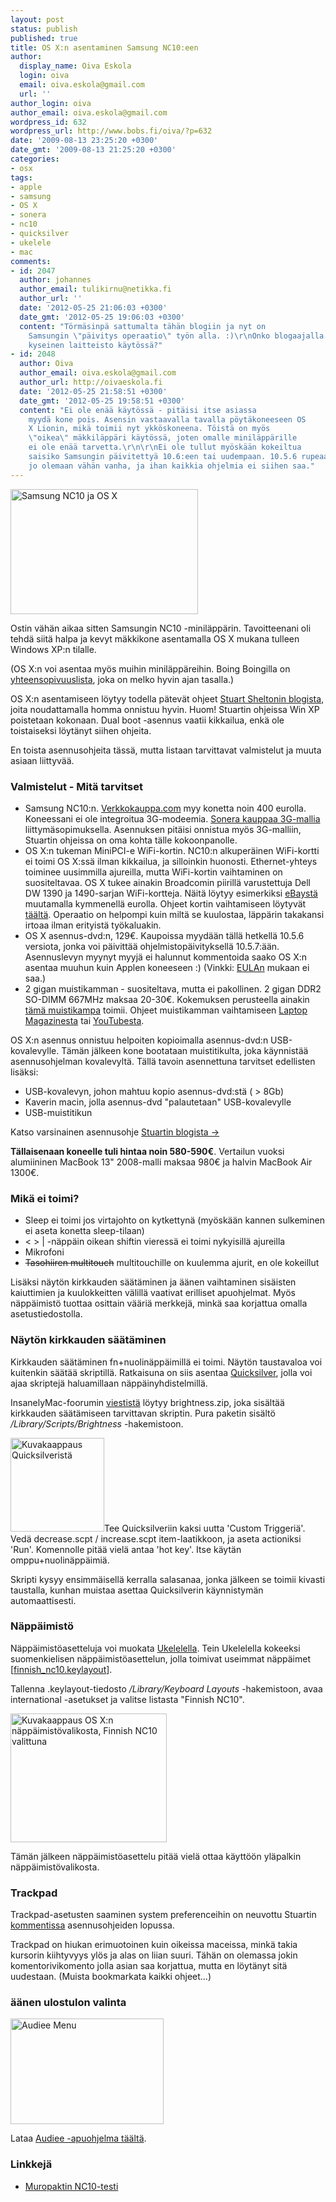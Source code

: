 ```yaml
---
layout: post
status: publish
published: true
title: OS X:n asentaminen Samsung NC10:een
author:
  display_name: Oiva Eskola
  login: oiva
  email: oiva.eskola@gmail.com
  url: ''
author_login: oiva
author_email: oiva.eskola@gmail.com
wordpress_id: 632
wordpress_url: http://www.bobs.fi/oiva/?p=632
date: '2009-08-13 23:25:20 +0300'
date_gmt: '2009-08-13 21:25:20 +0300'
categories:
- osx
tags:
- apple
- samsung
- OS X
- sonera
- nc10
- quicksilver
- ukelele
- mac
comments:
- id: 2047
  author: johannes
  author_email: tulikirnu@netikka.fi
  author_url: ''
  date: '2012-05-25 21:06:03 +0300'
  date_gmt: '2012-05-25 19:06:03 +0300'
  content: "Törmäsinpä sattumalta tähän blogiin ja nyt on
    Samsungin \"päivitys operaatio\" työn alla. :)\r\nOnko blogaajalla vielä
    kyseinen laitteisto käytössä?"
- id: 2048
  author: Oiva
  author_email: oiva.eskola@gmail.com
  author_url: http://oivaeskola.fi
  date: '2012-05-25 21:58:51 +0300'
  date_gmt: '2012-05-25 19:58:51 +0300'
  content: "Ei ole enää käytössä - pitäisi itse asiassa
    myydä kone pois. Asensin vastaavalla tavalla pöytäkoneeseen OS
    X Lionin, mikä toimii nyt ykköskoneena. Töistä on myös
    \"oikea\" mäkkiläppäri käytössä, joten omalle miniläppärille
    ei ole enää tarvetta.\r\n\r\nEi ole tullut myöskään kokeiltua
    saisiko Samsungin päivitettyä 10.6:een tai uudempaan. 10.5.6 rupeaa
    jo olemaan vähän vanha, ja ihan kaikkia ohjelmia ei siihen saa."
---
```

<p><a href="{{ site.baseurl }}/images/2009/08/DSC_0442.jpg"><img class="size-medium wp-image-676 alignnone" title="Samsung NC10 ja OS X" src="{{ site.baseurl }}/images/2009/08/DSC_0442-300x200.jpg" alt="Samsung NC10 ja OS X" width="300" height="200" /></a></p>
<p>Ostin vähän aikaa sitten Samsungin NC10 -miniläppärin. Tavoitteenani oli tehdä siitä halpa ja kevyt mäkkikone asentamalla OS X mukana tulleen Windows XP:n tilalle.</p>
<p>(OS X:n voi asentaa myös muihin miniläppäreihin. Boing Boingilla on <a title="Mac OS X Netbook Compatibility Chart" href="http://gadgets.boingboing.net/2008/12/17/osx-netbook-compatib.html">yhteensopivuuslista</a>, joka on melko hyvin ajan tasalla.)</p>
<p>OS X:n asentamiseen löytyy todella pätevät ohjeet <a title="Definitive Mac OS X installation guide for netbooks" href="http://blog.stuart.shelton.me/archives/256">Stuart Sheltonin blogista</a>, joita noudattamalla homma onnistuu hyvin. Huom! Stuartin ohjeissa Win XP poistetaan kokonaan. Dual boot -asennus vaatii kikkailua, enkä ole toistaiseksi löytänyt siihen ohjeita.</p>
<p>En toista asennusohjeita tässä, mutta listaan tarvittavat valmistelut ja muuta asiaan liittyvää.</p>
<h3>Valmistelut - Mitä tarvitset</h3>
<ul>
<li>Samsung NC10:n. <a title="Verkkokauppa.com: Samsung NC10" href="http://www.verkkokauppa.com/popups/prodinfo.php?id=40997">Verkkokauppa.com</a> myy konetta noin 400 eurolla. Koneessani ei ole integroitua 3G-modeemia. <a href="https://kauppa.sonera.fi/yksityisille/raatali/kannettava.aspx">Sonera kauppaa 3G-mallia </a>liittymäsopimuksella. Asennuksen pitäisi onnistua myös 3G-malliin, Stuartin ohjeissa on oma kohta tälle kokoonpanolle.</li>
<li>OS X:n tukeman MiniPCI-e WiFi-kortin. NC10:n alkuperäinen WiFi-kortti ei toimi OS X:ssä ilman kikkailua, ja silloinkin huonosti. Ethernet-yhteys toiminee uusimmilla ajureilla, mutta WiFi-kortin vaihtaminen on suositeltavaa. OS X tukee ainakin Broadcomin piirillä varustettuja Dell DW 1390 ja 1490-sarjan WiFi-kortteja. Näitä löytyy esimerkiksi <a title="eBay: dell dw 1490" href="http://shop.ebay.co.uk/i.html?LH_BIN=1&amp;_nkw=dell+dw+1490&amp;_fcid=70&amp;_sc=1&amp;_sop=15&amp;_stpos=&amp;_trksid=p3286.c0.m301&amp;gbr=1">eBaystä</a> muutamalla kymmenellä eurolla. Ohjeet kortin vaihtamiseen löytyvät <a title="How-to: Changing WiFi card in Samsung NC10" href="http://www.tomacintosh.com/2009/03/25/how-to-changing-wifi-card-in-samsung-nc10/">täältä</a>. Operaatio on helpompi kuin miltä se kuulostaa, läppärin takakansi irtoaa ilman erityistä työkaluakin.</li>
<li>OS X asennus-dvd:n, 129&euro;. Kaupoissa myydään tällä hetkellä 10.5.6 versiota, jonka voi päivittää ohjelmistopäivityksellä 10.5.7:ään. Asennuslevyn myynyt myyjä ei halunnut kommentoida saako OS X:n asentaa muuhun kuin Applen koneeseen :) (Vinkki: <a title="Software license agreement for Mac OS X [pdf]" href="http://images.apple.com/legal/sla/docs/macosx105.pdf">EULAn</a> mukaan ei saa.)</li>
<li>2 gigan muistikamman - suositeltava, mutta ei pakollinen. 2 gigan DDR2 SO-DIMM 667MHz maksaa 20-30&euro;. Kokemuksen perusteella ainakin <a title="Verkkokauppa: Kingston 2GB DDR2 800MHz SODIMM -muistimoduli" href="http://www.verkkokauppa.com/popups/prodinfo.php?id=34440">tämä muistikampa</a> toimii. Ohjeet muistikamman vaihtamiseen <a title="LaptopMag: How to Add RAM to the Samsung NC10" href="http://www.laptopmag.com/advice/how-to/nc10-ram.aspx?step=1">Laptop Magazinesta</a> tai&nbsp;<a title="YT: Samsung NC10 RAM Upgrade Video Guide" href="http://www.youtube.com/watch?v=lkIJE901vFM">YouTubesta</a>.</li>
</ul>
<p>OS X:n asennus onnistuu helpoiten kopioimalla asennus-dvd:n USB-kovalevylle. Tämän jälkeen kone bootataan muistitikulta, joka käynnistää asennusohjelman kovalevyltä. Tällä tavoin asennettuna tarvitset edellisten lisäksi:</p>
<ul>
<li>USB-kovalevyn, johon mahtuu kopio asennus-dvd:stä ( > 8Gb)</li>
<li>Kaverin macin, jolla asennus-dvd "palautetaan" USB-kovalevylle</li>
<li>USB-muistitikun</li>
</ul>
<p>Katso varsinainen asennusohje <a title="Definitive Mac OS X installation guide for netbooks" href="http://blog.stuart.shelton.me/archives/256">Stuartin blogista -></a></p>
<p><strong>Tällaisenaan koneelle tuli hintaa noin 580-590&euro;</strong>. Vertailun vuoksi alumiininen MacBook 13" 2008-malli maksaa 980&euro; ja halvin MacBook Air 1300&euro;.</p>
<h3>Mikä ei toimi?</h3>
<ul>
<li>Sleep ei toimi jos virtajohto on kytkettynä (myöskään kannen sulkeminen ei aseta konetta sleep-tilaan)</li>
<li>< > | -näppäin oikean shiftin vieressä ei toimi nykyisillä ajureilla</li>
<li>Mikrofoni</li>
<li><span style="text-decoration: line-through;">Tasohiiren multitouch</span> multitouchille on kuulemma ajurit, en ole kokeillut<span style="text-decoration: line-through;"><br />
</span></li>
</ul>
<p>Lisäksi näytön kirkkauden säätäminen ja äänen vaihtaminen sisäisten kaiuttimien ja kuulokkeitten välillä vaativat erilliset apuohjelmat. Myös näppäimistö tuottaa osittain vääriä merkkejä, minkä saa korjattua omalla asetustiedostolla.</p>
<h3>Näytön kirkkauden säätäminen</h3>
<p>Kirkkauden säätäminen fn+nuolinäppäimillä ei toimi. Näytön taustavaloa voi kuitenkin säätää skriptillä. Ratkaisuna on siis asentaa <a title="Download Quicksilver for Mac" href="http://www.macupdate.com/info.php/id/14831">Quicksilver</a>, jolla voi ajaa skriptejä haluamillaan näppäinyhdistelmillä.</p>
<p>InsanelyMac-foorumin <a title="Mysticus C*: Brightness control" href="http://www.insanelymac.com/forum/index.php?s=ba2a310e85d04ba09456b3b08189e7cc&amp;showtopic=137314&amp;view=findpost&amp;p=1006464">viestistä</a> löytyy brightness.zip, joka sisältää kirkkauden säätämiseen tarvittavan skriptin. Pura paketin sisältö <em>/Library/Scripts/Brightness</em> -hakemistoon.</p>
<p><a href="{{ site.baseurl }}/images/2009/08/Picture-11.png"><img class="alignleft size-thumbnail wp-image-655" title="Kuvakaappaus Quicksilveristä" src="{{ site.baseurl }}/images/2009/08/Picture-11-150x150.png" alt="Kuvakaappaus Quicksilveristä" width="150" height="150" /></a>Tee Quicksilveriin kaksi uutta 'Custom Triggeriä'. Vedä decrease.scpt / increase.scpt item-laatikkoon, ja aseta actioniksi 'Run'. Komennolle pitää vielä antaa 'hot key'. Itse käytän omppu+nuolinäppäimiä.</p>
<p>Skripti kysyy ensimmäisellä kerralla salasanaa, jonka jälkeen se toimii kivasti taustalla, kunhan muistaa asettaa Quicksilverin käynnistymän automaattisesti.</p>
<h3>Näppäimistö</h3>
<p>Näppäimistöasetteluja voi muokata <a title="Mac OS X Keyboard Layout Editor" href="http://scripts.sil.org/ukelele">Ukelelella</a>. Tein Ukelelella kokeeksi suomenkielisen näppäimistöasettelun, jolla toimivat useimmat näppäimet [<a href="{{ site.baseurl }}/images/2009/08/finnish_nc10.keylayout">finnish_nc10.keylayout</a>].</p>
<p>Tallenna .keylayout-tiedosto <em>/Library/Keyboard Layouts</em> -hakemistoon, avaa international -asetukset ja valitse listasta "Finnish NC10".</p>
<p><img class="alignleft size-full wp-image-649" title="Picture 2" src="{{ site.baseurl }}/images/2009/08/Picture-2.png" alt="Kuvakaappaus OS X:n näppäimistövalikosta, Finnish NC10 valittuna" width="250" height="206" /></p>
<p>Tämän jälkeen näppäimistöasettelu pitää vielä ottaa käyttöön yläpalkin näppäimistövalikosta.</p>
<h3>Trackpad</h3>
<p>Trackpad-asetusten saaminen system preferenceihin on neuvottu Stuartin <a title="Trackpad PreferencePane fix" href="http://blog.stuart.shelton.me/archives/256#comment-7614">kommentissa</a> asennusohjeiden lopussa.</p>
<p>Trackpad on hiukan erimuotoinen kuin oikeissa maceissa, minkä takia kursorin kiihtyvyys ylös ja alas on liian suuri. Tähän on olemassa jokin komentorivikomento jolla asian saa korjattua, mutta en löytänyt sitä uudestaan. (Muista bookmarkata kaikki ohjeet...)</p>
<h3>äänen ulostulon valinta</h3>
<p><a href="http://ipis-osx.wikidot.com/forum/t-101853/audieee:the-less-ugly-stop-gap"><img class="alignleft size-full wp-image-669" title="Audiee Menu" src="{{ site.baseurl }}/images/2009/08/audieee_menu1.jpg" alt="Audiee Menu" width="245" height="169" /></a></p>
<p>Lataa <a href="http://ipis-osx.wikidot.com/forum/t-101853/audieee:the-less-ugly-stop-gap">Audiee -apuohjelma täältä</a>.</p>
<h3>Linkkejä</h3>
<ul>
<li><a title="Samsung NC10 -minikannettava testissä" href="http://plaza.fi/muropaketti/artikkelit/kannettavat-tietokoneet/samsung-nc10-minikannettava-testissa">Muropaktin NC10-testi</a></li>
</ul>

